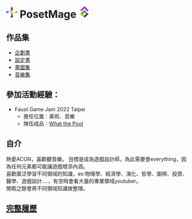 # <img src="/Icon/Design/4Element.svg" Height="32" /> PosetMage <img src="/Icon/Transparent/POM.png" Height="32" />

## 作品集
* [企劃書](https://github.com/posetmage/-app-)
* [設定書](https://posetmage.github.io)
* [畫圖集](https://www.facebook.com/QuantumNecro)
* [音樂集](https://www.youtube.com/channel/UCQhCYqt0yghYYOx2lysvjaQ)

## 參加活動經驗：
* Faust Game Jam 2022 Taipei
  * 擔任位置：美術、音樂
  * 隊伍成品：[What the Pool](https://yanagiragi.itch.io/what-the-pool)

## 自介
熱愛ACGN，喜歡聽音樂。
目標是成為遊戲設計師，為此需要會everything，因為任何元素都可能讓遊戲增添內涵。  
喜歡廣泛學習不同領域的知識，ex:物理學、經濟學、演化、哲學、圍棋、投資、醫學、遊戲設計....，有空時會看大量的專業領域youtuber。  
閒暇之餘會將不同領域知識做整理。

## [完整履歷](https://EncryptCurse.github.io)
